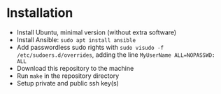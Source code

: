 # Installation
- Install Ubuntu, minimal version (without extra software)
- Install Ansible: `sudo apt install ansible`
- Add passwordless sudo rights with `sudo visudo -f /etc/sudoers.d/overrides`, adding the line `MyUserName ALL=NOPASSWD: ALL`
- Download this repository to the machine
- Run `make` in the repository directory
- Setup private and public ssh key(s)
